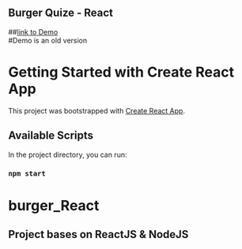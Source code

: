 ## Burger Quize - React

##[link to Demo](https://sergimasl.github.io/burger-quiz-JS/)  
#Demo is an old version

# Getting Started with Create React App

This project was bootstrapped with [Create React App](https://github.com/facebook/create-react-app).

## Available Scripts

In the project directory, you can run:

### `npm start`

# burger_React

## Project bases on ReactJS & NodeJS
